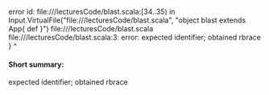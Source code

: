 error id: file://<WORKSPACE>/lecturesCode/blast.scala:[34..35) in Input.VirtualFile("file://<WORKSPACE>/lecturesCode/blast.scala", "object blast extends App{
    def
}")
file://<WORKSPACE>/lecturesCode/blast.scala
file://<WORKSPACE>/lecturesCode/blast.scala:3: error: expected identifier; obtained rbrace
}
^
#### Short summary: 

expected identifier; obtained rbrace